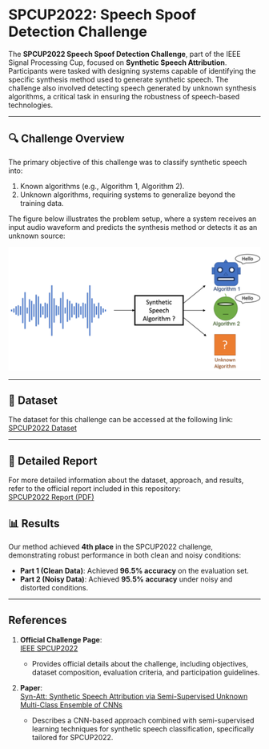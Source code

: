# SPCUP2022: Speech Spoof Detection Challenge

The **SPCUP2022 Speech Spoof Detection Challenge**, part of the IEEE Signal Processing Cup, focused on **Synthetic Speech Attribution**. Participants were tasked with designing systems capable of identifying the specific synthesis method used to generate synthetic speech. The challenge also involved detecting speech generated by unknown synthesis algorithms, a critical task in ensuring the robustness of speech-based technologies.

---

## 🔍 Challenge Overview

The primary objective of this challenge was to classify synthetic speech into:
1. Known algorithms (e.g., Algorithm 1, Algorithm 2).
2. Unknown algorithms, requiring systems to generalize beyond the training data.

The figure below illustrates the problem setup, where a system receives an input audio waveform and predicts the synthesis method or detects it as an unknown source:

![SPCUP2022 Visualization](spcup_2022_img.png)

---

## 📂 Dataset

The dataset for this challenge can be accessed at the following link:  
[SPCUP2022 Dataset](https://doi.org/10.34740/kaggle/dsv/2866458)

---

## 📄 Detailed Report
For more detailed information about the dataset, approach, and results, refer to the official report included in this repository:  
[SPCUP2022 Report (PDF)](2022_SPCUP_report.pdf)


## 📊 Results

Our method achieved **4th place** in the SPCUP2022 challenge, demonstrating robust performance in both clean and noisy conditions:
- **Part 1 (Clean Data)**: Achieved **96.5% accuracy** on the evaluation set.
- **Part 2 (Noisy Data)**: Achieved **95.5% accuracy** under noisy and distorted conditions.

---

## References

1. **Official Challenge Page**:  
   [IEEE SPCUP2022](https://signalprocessingsociety.org/community-involvement/ieee-signal-processing-cup-2022)  
   - Provides official details about the challenge, including objectives, dataset composition, evaluation criteria, and participation guidelines.

2. **Paper**:  
   [Syn-Att: Synthetic Speech Attribution via Semi-Supervised Unknown Multi-Class Ensemble of CNNs](https://arxiv.org/abs/2309.08146)  
   - Describes a CNN-based approach combined with semi-supervised learning techniques for synthetic speech classification, specifically tailored for SPCUP2022.
